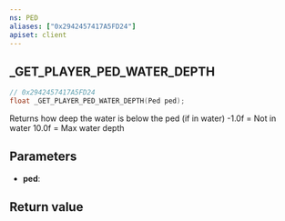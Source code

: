 ```yaml
---
ns: PED
aliases: ["0x2942457417A5FD24"]
apiset: client
---
```

## _GET_PLAYER_PED_WATER_DEPTH

```c
// 0x2942457417A5FD24
float _GET_PLAYER_PED_WATER_DEPTH(Ped ped);
```

Returns how deep the water is below the ped (if in water)
-1.0f = Not in water
10.0f = Max water depth

## Parameters
* **ped**:

## Return value

